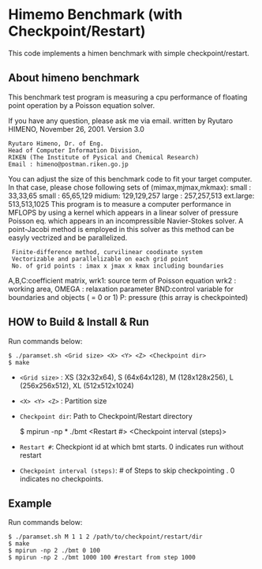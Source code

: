 
Himemo Benchmark (with Checkpoint/Restart)
==========================

This code implements a himen benchmark with simple checkpoint/restart.

About himeno benchmark
------------------
This benchmark test program is measuring a cpu performance
of floating point operation by a Poisson equation solver.

If you have any question, please ask me via email.
written by Ryutaro HIMENO, November 26, 2001.
Version 3.0

    Ryutaro Himeno, Dr. of Eng.
    Head of Computer Information Division,
    RIKEN (The Institute of Pysical and Chemical Research)
    Email : himeno@postman.riken.go.jp

You can adjust the size of this benchmark code to fit your target
computer. In that case, please chose following sets of
 (mimax,mjmax,mkmax):
small : 33,33,65
small : 65,65,129
midium: 129,129,257
large : 257,257,513
ext.large: 513,513,1025
This program is to measure a computer performance in MFLOPS
by using a kernel which appears in a linear solver of pressure
Poisson eq. which appears in an incompressible Navier-Stokes solver.
A point-Jacobi method is employed in this solver as this method can 
be easyly vectrized and be parallelized.

     Finite-difference method, curvilinear coodinate system
     Vectorizable and parallelizable on each grid point
     No. of grid points : imax x jmax x kmax including boundaries

A,B,C:coefficient matrix, wrk1: source term of Poisson equation
wrk2 : working area, OMEGA : relaxation parameter
BND:control variable for boundaries and objects ( = 0 or 1)
P: pressure (this array is checkpointed)

HOW to Build & Install & Run
------------
Run commands below:   

    $ ./paramset.sh <Grid size> <X> <Y> <Z> <Checkpoint dir>
    $ make

* `<Grid size>`           : XS (32x32x64), S  (64x64x128), M  (128x128x256), L  (256x256x512), XL (512x512x1024)
* `<X> <Y> <Z>`           : Partition size
* `Checkpoint dir`: Path to Checkpoint/Restart directory


    $  mpirun -np * ./bmt <Restart #> <Checkpoint interval (steps)>
* `Restart #`:  Checkpiont id at which bmt starts. 0 indicates run without restart
* `Checkpoint interval (steps)`: # of Steps to skip checkpointing . 0 indicates no checkpoints.

Example
-------------
Run commands below:  
  
    $ ./paramset.sh M 1 1 2 /path/to/checkpoint/restart/dir
    $ make
    $ mpirun -np 2 ./bmt 0 100 
    $ mpirun -np 2 ./bmt 1000 100 #restart from step 1000
